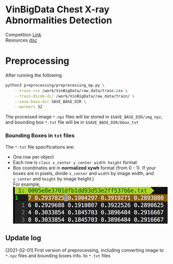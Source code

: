 # VinBigData Chest X-ray Abnormalities Detection
Competition [Link](https://www.kaggle.com/c/vinbigdata-chest-xray-abnormalities-detection/overview)  
Resources [doc](https://docs.google.com/document/d/1fAKkW82ShSpERiUP_TmLPaP-cw_PTVhSRulDIjG6jWg/edit#heading=h.zfdbsf1l98sg)

# Preprocessing
After running the following
```sh
python3 preprocessing/preprocessing_mp.py \
    --train-csv /work/VinBigData/raw_data/train.csv \
    --train-dicom-dir /work/VinBigData/raw_data/train/ \
    --save-base-dir SAVE_BASE_DIR \
    --workers 32
```
The processed image `*.npz` files will be stored in `$SAVE_BASE_DIR/img_npz`,  
and bounding box `*.txt` file will be in `$SAVE_BASE_DIR/bbox_txt`

### Bounding Boxes in `txt` files
The `*.txt` file specifications are:
- One row per object
- Each row is `class x_center y_center width height` format
- Box coordinates are in **normalized xywh** format (from 0 - 1). If your boxes are in pixels, divide `x_center` and `width` by image width, and `y_center` and `height` by image height.)  
For example,
![](./figures/YOLO_bbox_fmt.png)

## Update log
[2021-02-01] First version of preprocessing, including converting image to `*.npz` files and bounding boxes info. to `*.txt` files
